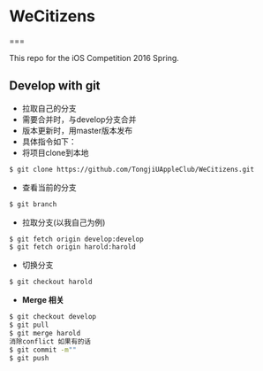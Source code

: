 # WeCitizens
===

This repo for the iOS Competition 2016 Spring.


## Develop with git


-  拉取自己的分支
-  需要合并时，与develop分支合并
-  版本更新时，用master版本发布
-  具体指令如下：
- 将项目clone到本地
```bash
$ git clone https://github.com/TongjiUAppleClub/WeCitizens.git
```
- 查看当前的分支
```bash
$ git branch
```
- 拉取分支(以我自己为例)
```bash
$ git fetch origin develop:develop
$ git fetch origin harold:harold
```
- 切换分支
```bash
$ git checkout harold
```
- **Merge 相关** 
```bash
$ git checkout develop
$ git pull
$ git merge harold
消除conflict 如果有的话
$ git commit -m""
$ git push
```





